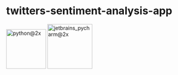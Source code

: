 # twitters-sentiment-analysis-app
<img width="107" alt="python@2x" src="https://user-images.githubusercontent.com/63045639/98217640-c6615d80-1f70-11eb-98c8-ed7f2ee8f60c.png">  <img width="121" alt="jetbrains_pycharm@2x" src="https://user-images.githubusercontent.com/63045639/98217719-e1cc6880-1f70-11eb-90b1-4324ceb1f72a.png">



